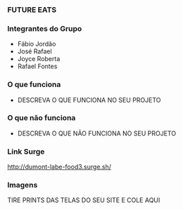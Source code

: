 ### FUTURE EATS

### Integrantes do Grupo
- Fábio Jordão
- José Rafael
- Joyce Roberta
- Rafael Fontes

### O que funciona
- DESCREVA O QUE FUNCIONA NO SEU PROJETO

### O que não funciona
- DESCREVA O QUE NÃO FUNCIONA NO SEU PROJETO

### Link Surge 
http://dumont-labe-food3.surge.sh/

### Imagens
TIRE PRINTS DAS TELAS DO SEU SITE E COLE AQUI
